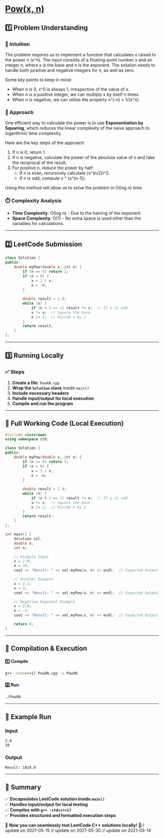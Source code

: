# **[Pow(x, n)](https://leetcode.com/problems/powx-n/description/)**  

## **1️⃣ Problem Understanding**  
### **📌 Intuition**  
The problem requires us to implement a function that calculates x raised to the power n (x^n). The input consists of a floating-point number x and an integer n, where x is the base and n is the exponent. The solution needs to handle both positive and negative integers for n, as well as zero. 

Some key points to keep in mind:
- When n is 0, x^0 is always 1, irrespective of the value of x.
- When n is a positive integer, we can multiply x by itself n times.
- When n is negative, we can utilize the property x^(-n) = 1/(x^n).

### **🚀 Approach**  
One efficient way to calculate the power is to use **Exponentiation by Squaring**, which reduces the linear complexity of the naive approach to logarithmic time complexity. 

Here are the key steps of the approach:
1. If n is 0, return 1.
2. If n is negative, calculate the power of the absolute value of n and take the reciprocal of the result.
3. For positive n, reduce the power by half:
   - If n is even, recursively calculate (x^(n/2))^2.
   - If n is odd, compute x * (x^(n-1)).

Using this method will allow us to solve the problem in O(log n) time.

### **⏱️ Complexity Analysis**  
- **Time Complexity**: O(log n) - Due to the halving of the exponent.  
- **Space Complexity**: O(1) - No extra space is used other than the variables for calculations.  

---  

## **2️⃣ LeetCode Submission**  
```cpp
class Solution {
public:
    double myPow(double x, int n) {
        if (n == 0) return 1;
        if (n < 0) {
            x = 1 / x;
            n = -n;
        }
        
        double result = 1.0;
        while (n) {
            if (n % 2 == 1) result *= x;  // If n is odd
            x *= x;  // Square the base
            n /= 2;  // Divide n by 2
        }
        return result;
    }
};
```  

---  

## **3️⃣ Running Locally**  
### **✅ Steps**  
1. **Create a file**: `PowXN.cpp`  
2. **Wrap the `Solution` class** inside `main()`  
3. **Include necessary headers**  
4. **Handle input/output for local execution**  
5. **Compile and run the program**  

---  

## **📝 Full Working Code (Local Execution)**  
```cpp
#include <iostream>
using namespace std;

class Solution {
public:
    double myPow(double x, int n) {
        if (n == 0) return 1;
        if (n < 0) {
            x = 1 / x;
            n = -n;
        }
        
        double result = 1.0;
        while (n) {
            if (n % 2 == 1) result *= x;  // If n is odd
            x *= x;  // Square the base
            n /= 2;  // Divide n by 2
        }
        return result;
    }
};

int main() {
    Solution sol;
    double x;
    int n;

    // Example Input
    x = 2.0;
    n = 10;
    cout << "Result: " << sol.myPow(x, n) << endl;  // Expected Output: 1024.0

    // Another Example
    x = 2.1;
    n = 3;
    cout << "Result: " << sol.myPow(x, n) << endl;  // Expected Output: 9.261

    // Negative Exponent Example
    x = 2.0;
    n = -2;
    cout << "Result: " << sol.myPow(x, n) << endl;  // Expected Output: 0.25

    return 0;
}
```  

---  

## **🔧 Compilation & Execution**  
#### **1️⃣ Compile**  
```bash
g++ -std=c++17 PowXN.cpp -o PowXN
```  

#### **2️⃣ Run**  
```bash
./PowXN
```  

---  

## **🎯 Example Run**  
### **Input**  
```
2.0
10
```  
### **Output**  
```
Result: 1024.0
```  

---

## **📌 Summary**  
✅ **Encapsulates LeetCode solution inside `main()`**  
✅ **Handles input/output for local testing**  
✅ **Compiles with `g++ -std=c++17`**  
✅ **Provides structured and formatted execution steps**  

🚀 **Now you can seamlessly test LeetCode C++ solutions locally!** 🚀// update on 2021-05-15
// update on 2021-05-30
// update on 2021-05-14
